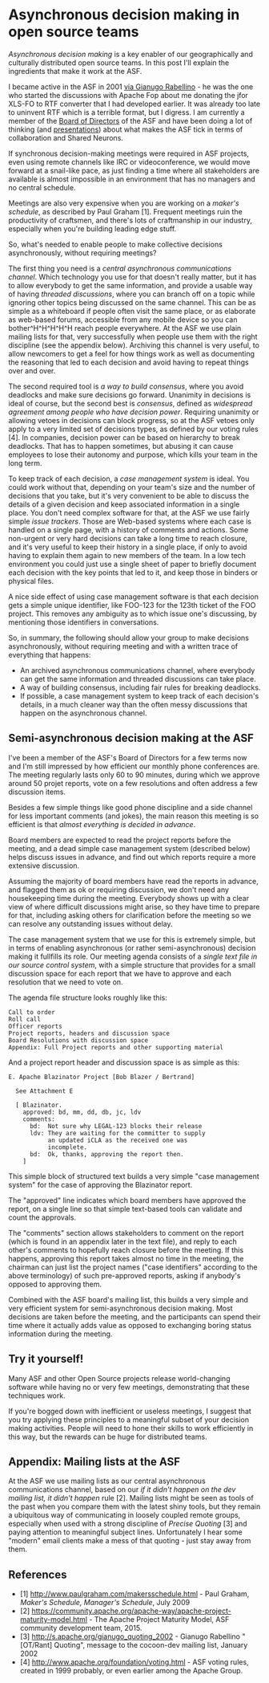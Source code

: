 # Asynchronous decision making in open source teams

_Asynchronous decision making_ is a key enabler of our geographically and culturally distributed open source teams. In this post I'll explain the ingredients that make it work at the ASF.

I became active in the ASF in 2001 [via Gianugo Rabellino](https://lists.apache.org/thread.html/c9180946d53733876c99dffba598017a736c9c31efac55a069f8efee@1006518708@%3Cfop-dev.xmlgraphics.apache.org%3E) - he was the one who started the discussions with Apache Fop about me donating the jfor XLS-FO to RTF converter that I had developed earlier. It was already too late to uninvent RTF which is a terrible format, but I digress. I am currently a member of the [Board of Directors](https://www.apache.org/foundation/board/) of the ASF and have been doing a lot of thinking (and [presentations](https://pinboard.in/u:bdelacretaz/t:pressbook/)) about  what makes the ASF tick in terms of collaboration and Shared Neurons.

If synchronous decision-making meetings were required in ASF projects, even using remote channels like IRC or videoconference, we would move forward at a snail-like pace, as just finding a time where all stakeholders are available is almost impossible in an environment that has no managers and no central schedule.

Meetings are also very expensive when you are working on a _maker's schedule_, as described by Paul Graham [1]. Frequent meetings ruin the productivity of craftsmen, and there's lots of craftmanship in our industry, especially when you're building leading edge stuff.

So, what's needed to enable people to make collective decisions asynchronously, without requiring meetings?

The first thing you need is a _central asynchronous communications channel_. Which technology you use for that doesn't really matter, but it has to allow everybody to get the same information, and provide a usable way of having _threaded discussions_, where you can branch off on a topic while ignoring other topics being discussed on the same channel. This can be as simple as a whiteboard if people often visit the same place, or as elaborate as web-based forums, accessible from any mobile device so you can bother^H^H^H^H^H reach people everywhere. At the ASF we use plain mailing lists for that, very successfully when people use them with the right discipline (see the appendix below). Archiving this channel is very useful, to allow newcomers to get a feel for how things work as well as documenting the reasoning that led to each decision and avoid having to repeat things over and over.

The second required tool is _a way to build consensus_, where you avoid deadlocks and make sure decisions go forward. Unanimity in decisions is ideal of course, but the second best is _consensus_, defined as _widespread agreement among people who have decision power_. Requiring unanimity or allowing vetoes in decisions can block progress, so at the ASF vetoes only apply to a very limited set of decisions types, as defined by our voting rules [4]. In companies, decision power can be based on hierarchy to break deadlocks. That has to happen sometimes, but abusing it can cause employees to lose their autonomy and purpose, which kills your team in the long term.

To keep track of each decision, a _case management system_ is ideal. You could work without that, depending on your team's size and the number of decisions that you take, but it's very convenient to be able to discuss the details of a given decision and keep associated information in a single place. You don't need complex software for that, at the ASF we use fairly simple _issue trackers_. Those are Web-based systems where each case is handled on a single page, with a history of comments and actions. Some non-urgent or very hard decisions can take a long time to reach closure, and it's very useful to keep their history in a single place, if only to avoid having to explain them again to new members of the team. In a low tech environment you could just use a single sheet of paper to briefly document each decision with the key points that led to it, and keep those in binders or physical files.

A nice side effect of using case management software is that each decision gets a simple unique identifier, like FOO-123 for the 123th ticket of the FOO project. This removes any ambiguity as to which issue one's discussing, by mentioning those identifiers in conversations.

So, in summary, the following should allow your group to make decisions asynchronously, without requiring meeting and with a written trace of everything that happens:
* An archived asynchronous communications channel, where everybody can get the same information and threaded discussions can take place.
* A way of building consensus, including fair rules for breaking deadlocks.
* If possible, a case management system to keep track of each decision's details, in a much cleaner way than the often messy discussions that happen on the asynchronous channel.

## Semi-asynchronous decision making at the ASF
I've been a member of the ASF's Board of Directors for a few terms now and I'm still impressed by how efficient our monthly phone conferences are. The meeting regularly lasts only 60 to 90 minutes, during which we approve around 50 projet reports, vote on a few resolutions and often address a few discussion items.

Besides a few simple things like good phone discipline and a side channel for less important comments (and jokes), the main reason this meeting is so efficient is that _almost everything is decided in advance_. 

Board members are expected to read the project reports before the meeting, and a dead simple case management system (described below) helps discuss issues in advance, and find out which reports require a more extensive discussion.

Assuming the majority of board members have read the reports in advance, and flagged them as ok or requiring discussion, we don't need any housekeeping time during the meeting. Everybody shows up with a clear view of where difficult discussions might arise, so they have time to prepare for that, including asking others for clarification before the meeting so we can resolve any outstanding issues without delay.

The case management system that we use for this is extremely simple, but in terms of enabling asynchronous (or rather semi-asynchronous) decision making it fullfills its role. Our meeting agenda consists of a _single text file in our source control system_, with a simple structure that provides for a small discussion space for each report that we have to approve and each resolution that we need to vote on.

The agenda file structure looks roughly like this:

    Call to order
    Roll call
    Officer reports
    Project reports, headers and discussion space
    Board Resolutions with discussion space
    Appendix: Full Project reports and other supporting material
   
And a project report header and discussion space is as simple as this:

    E. Apache Blazinator Project [Bob Blazer / Bertrand]

      See Attachment E

      [ Blazinator.
        approved: bd, mm, dd, db, jc, ldv
        comments:
		  bd:  Not sure why LEGAL-123 blocks their release
		  ldv: They are waiting for the committer to supply
		       an updated iCLA as the received one was 
			   incomplete.
		  bd:  Ok, thanks, approving the report then.
        ]
		
This simple block of structured text builds a very simple "case management system" for the case of approving the Blazinator report. 

The "approved" line indicates which board members have approved the report, on a single line so that simple text-based tools can validate and count the approvals.

The "comments" section allows stakeholders to comment on the report (which is found in an appendix later in the text file), and reply to each other's comments to hopefully reach closure before the meeting. If this happens, approving this report takes almost no time in the meeting, the chairman can just list the project names ("case identifiers" according to the above terminology) of such pre-approved reports, asking if anybody's opposed to approving them.

Combined with the ASF board's mailing list, this builds a very simple and very efficient system for semi-asynchronous decision making. Most decisions are taken before the meeting, and the participants can spend their time where it actually adds value as opposed to exchanging boring status information during the meeting.

## Try it yourself!
Many ASF and other Open Source projects release world-changing software while having no or very few meetings, demonstrating that these techniques work. 

If you're bogged down with inefficient or useless meetings, I suggest that you try applying these principles to a meaningful subset of your decision making activities. People will need to hone their skills to work efficiently in this way, but the rewards can be huge for distributed teams.

## Appendix: Mailing lists at the ASF
At the ASF we use mailing lists as our central asynchronous communications channel, based on our _if it didn't happen on the dev mailing list, it didn't happen_ rule [2]. Mailing lists might be seen as tools of the past when you compare them with the latest shiny tools, but they remain a ubiquitous way of communicating in loosely coupled remote groups, especially when used with a strong discipline of _Precise Quoting_ [3] and paying attention to meaningful subject lines. Unfortunately I hear some "modern" email clients make a mess of that quoting - just stay away from them.

## References
* [1] http://www.paulgraham.com/makersschedule.html - Paul Graham, _Maker's Schedule, Manager's Schedule_, July 2009
* [2] https://community.apache.org/apache-way/apache-project-maturity-model.html - The Apache Project Maturity Model, ASF community development team, 2015.
* [3] http://s.apache.org/gianugo_quoting_2002 - Gianugo Rabellino "[OT/Rant] Quoting", message to the cocoon-dev mailing list, January 2002
* [4] http://www.apache.org/foundation/voting.html - ASF voting rules, created in 1999 probably, or even earlier among the Apache Group.
